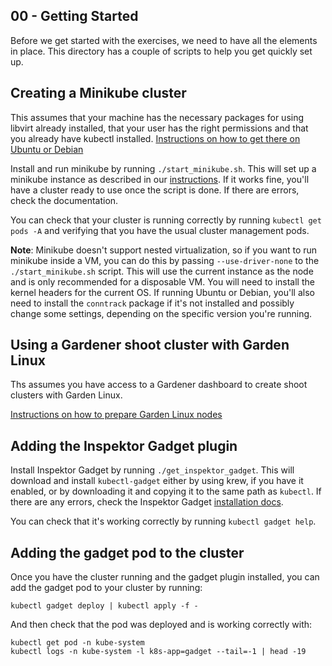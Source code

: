 ## 00 - Getting Started

Before we get started with the exercises, we need to have all the elements
in place. This directory has a couple of scripts to help you get quickly
set up.

## Creating a Minikube cluster

This assumes that your machine has the necessary packages for using libvirt
already installed, that your user has the right permissions and that you
already have kubectl installed.  [Instructions on how to get there on
Ubuntu or Debian](ubuntu.md)

Install and run minikube by running `./start_minikube.sh`.  This will set
up a minikube instance as described in our [instructions](../minikube.md).
If it works fine, you'll have a cluster ready to use once the script is
done. If there are errors, check the documentation.

You can check that your cluster is running correctly by running `kubectl
get pods -A` and verifying that you have the usual cluster management pods.

**Note**: Minikube doesn't support nested virtualization, so if you want to
run minikube inside a VM, you can do this by passing `--use-driver-none` to
the `./start_minikube.sh` script. This will use the current instance as the
node and is only recommended for a disposable VM. You will need to install
the kernel headers for the current OS. If running Ubuntu or Debian, you'll
also need to install the `conntrack` package if it's not installed and
possibly change some settings, depending on the specific version you're
running.

## Using a Gardener shoot cluster with Garden Linux

Ths assumes you have access to a Gardener dashboard to create shoot clusters
with Garden Linux.

[Instructions on how to prepare Garden Linux nodes](garden-linux.md)

## Adding the Inspektor Gadget plugin

Install Inspektor Gadget by running `./get_inspektor_gadget`. This will
download and install `kubectl-gadget` either by using krew, if you have it
enabled, or by downloading it and copying it to the same path as `kubectl`.
If there are any errors, check the Inspektor Gadget [installation
docs](https://github.com/kinvolk/inspektor-gadget/blob/master/Documentation/install.md).

You can check that it's working correctly by running `kubectl gadget help`.

## Adding the gadget pod to the cluster

Once you have the cluster running and the gadget plugin installed, you can
add the gadget pod to your cluster by running:

```
kubectl gadget deploy | kubectl apply -f -
```

And then check that the pod was deployed and is working correctly with:

```
kubectl get pod -n kube-system
kubectl logs -n kube-system -l k8s-app=gadget --tail=-1 | head -19
```

